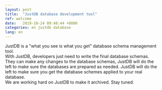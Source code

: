 ```yaml
---
layout: post
title:  "JustDB database development tool"
ref: welcome
date:   2019-10-24 09:48:44 +0800
categories: en justdb database
lang: en
---
```

JustDB is a "what you see is what you get" database schema management tool.  
With JustDB, developers just need to write the final database schemas. They can make any changes to the database schemas, JustDB will do the left to make sure the databases are prepared as needed. JustDB will do the left to make sure you get the database schemes applied to your real database.  
We are working hard on JustDB to make it archived. Stay tuned.